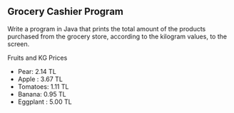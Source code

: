 ## Grocery Cashier Program

Write a program in Java that prints the total amount of the products purchased from the grocery store, according to the kilogram values, to the screen.

Fruits and KG Prices

- Pear: 2.14 TL
- Apple : 3.67 TL
- Tomatoes: 1.11 TL
- Banana: 0.95 TL
- Eggplant : 5.00 TL
